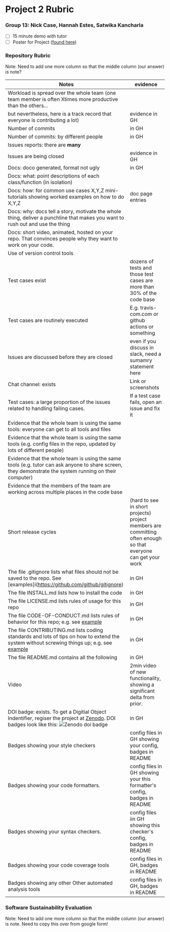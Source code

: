 # Project 2 Rubric
### Group 13: Nick Case, Hannah Estes, Satwika Kancharla

- [ ] 15 minute demo with tutor
- [ ] Poster for Project ([found here]())

### Repository Rubric

Note: Need to add one more column so that the middle column (our answer) is note?

|Notes|evidence|
|-----|---------|
|Workload is spread over the whole team (one team member is often Xtimes more productive than the others... 
but nevertheless, here is a track record that everyone is contributing a lot)|evidence in GH|
|Number of commits|in GH|
|Number of commits: by different people|in GH|
|Issues reports: there are **many**|
|Issues are being closed|evidence in GH|
|Docs: doco generated, format not ugly |in GH|
|Docs: what: point descriptions of each class/function (in isolation) |
|Docs: how: for common use cases X,Y,Z mini-tutorials showing worked examples on how to do X,Y,Z|doc page entries|
|Docs: why: docs tell a story, motivate the whole thing, deliver a punchline that makes you want to rush out and use the thing|
|Docs: short video, animated, hosted on your repo. That convinces people why they want to work on your code.|
|Use of version control tools|
|Test cases exist|dozens of tests and those test cases are more than 30% of the code base|
|Test cases are routinely executed|E.g. travis-com.com or github actions or something|
|Issues are discussed before they are closed|even if you discuss in slack, need a sumamry statement here|
|Chat channel: exists|Link or screenshots|
|Test cases: a large proportion of the issues related to handling failing cases.|If a test case fails, open an issue and fix it|
|Evidence that the whole team is using the same tools: everyone can get to all tools and files|
|Evidence that the whole team is using the same tools (e.g. config files in the repo, updated by lots of different people)|
|Evidence that the whole team is using the same tools (e.g. tutor can ask anyone to share screen, they demonstrate the system running on their computer)|
|Evidence that the members of the team are working across multiple places in the code base|
|Short release cycles | (hard to see in short projects) project members are committing often enough so that everyone can get your work|
|The file .gitignore lists what files should not be saved to the repo. See [examples]i(https://github.com/github/gitignore)|in GH|
|The file INSTALL.md lists how to install the code|in GH|
|The file LICENSE.md lists rules of usage for this repo|in GH|
|The file CODE-OF-CONDUCT.md lists rules of behavior for this repo; e.g. see [example](https://github.com/probot/template/blob/master/CODE_OF_CONDUCT.md)|in GH|
|The file CONTRIBUTING.md lists coding standards and lots of tips on how to extend the system without screwing things up; e.g. see [example](https://github.com/probot/template/blob/master/CONTRIBUTING.md)|in GH|
|The file README.md contains all the following|in GH|
|Video|2min video of new functionality, showing a significant delta from prior.|
|DOI badge: exists. To get a Digitial Object Indentifier, regiser the project at [Zenodo](https://docs.github.com/en/repositories/archiving-a-github-repository/referencing-and-citing-content). DOI badges look like this: ![Zenodo doi badge](https://img.shields.io/badge/DOI-10.5281%2Fzenodo.1234567-blue.svg) |in GH|
|Badges showing your style checkers |config files in GH showing your config, badges in README|
|Badges showing your code formatters. |config files in GH showing your this formatter's  config, badges in README|
|Badges showing your syntax checkers. |config files iin  GH showing this checker's config, badges in README  |
|Badges showing your code coverage tools|config files in GH, badges in README|
|Badges showing any other Other automated analysis tools|config files in GH, badges in README|

### Software Sustainability Evaluation
Note: Need to add one more column so that the middle column (our answer) is note.
Need to copy this over from google form!